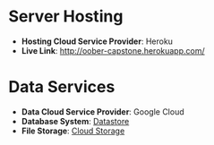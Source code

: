 # Server Hosting
- **Hosting Cloud Service Provider**: Heroku
- **Live Link**: http://oober-capstone.herokuapp.com/
# Data Services
- **Data Cloud Service Provider**: Google Cloud
- **Database System**: [Datastore](https://cloud.google.com/datastore)
- **File Storage**: [Cloud Storage](https://cloud.google.com/storage)